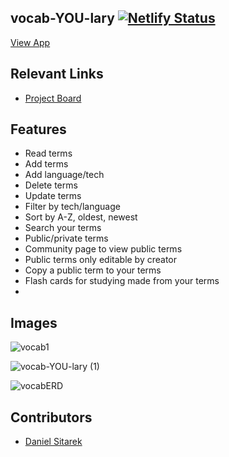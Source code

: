## vocab-YOU-lary [![Netlify Status](https://api.netlify.com/api/v1/badges/a2979ab8-ca83-4f99-b5a0-9d3ab90aab08/deploy-status)](https://app.netlify.com/sites/djs-vocabulary/deploys)

[View App](https://djs-vocabulary.netlify.app/)
## Relevant Links <!-- Link to all the things that are required outside of the ones that have their own section -->
- [Project Board](https://github.com/dsitarek/vocab-YOU-lary/projects/1)
## Features
- Read terms
- Add terms
- Add language/tech
- Delete terms
- Update terms
- Filter by tech/language
- Sort by A-Z, oldest, newest
- Search your terms
- Public/private terms
- Community page to view public terms
- Public terms only editable by creator
- Copy a public term to your terms
- Flash cards for studying made from your terms
- 
## Images
![vocab1](https://user-images.githubusercontent.com/82732748/132940204-9c9678db-e8f5-4c0b-9c05-f8cede9989c4.png)

![vocab-YOU-lary (1)](https://user-images.githubusercontent.com/82732748/132940159-a2feebe7-f186-4b01-921a-fad92b95a175.jpg)

![vocabERD](https://user-images.githubusercontent.com/82732748/132959166-86c5116c-ca3e-491f-9684-a3cc0f275f43.png)

## Contributors
- [Daniel Sitarek](https://github.com/dsitarek)
